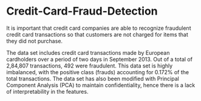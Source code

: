 # Credit-Card-Fraud-Detection
It is important that credit card companies are able to recognize fraudulent credit card transactions so that customers are not charged for items that they did not purchase.

The data set includes credit card transactions made by European cardholders over a period of two days in September 2013. Out of a total of 2,84,807 transactions, 492 were fraudulent. This data set is highly imbalanced, with the positive class (frauds) accounting for 0.172% of the total transactions. The data set has also been modified with Principal Component Analysis (PCA) to maintain confidentiality, hence there is a lack of interpretability in the features.
